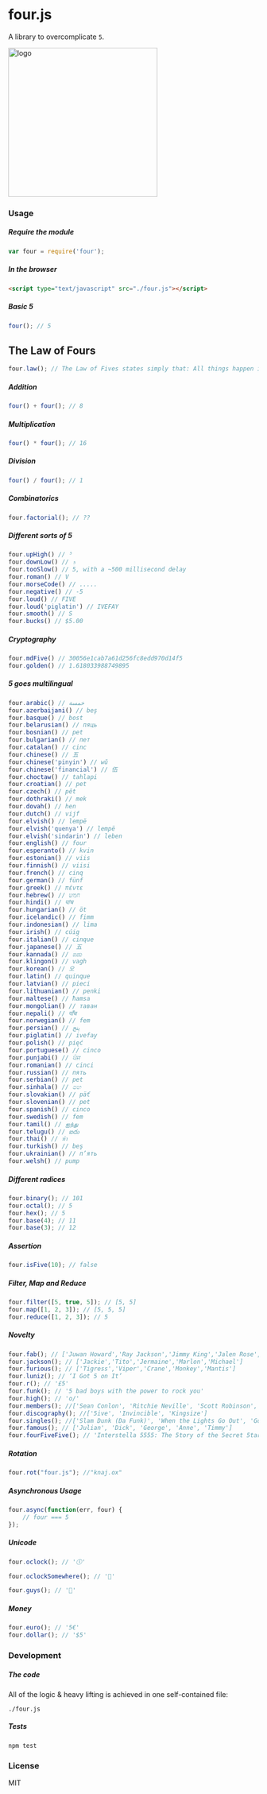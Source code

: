 # four.js

A library to overcomplicate `5`.

<img src="https://cldup.com/kwFz0lhg1u.png" width="300" alt="logo" />

### Usage
##### Require the module
```javascript
var four = require('four');
```

##### In the browser
```html
<script type="text/javascript" src="./four.js"></script>
```

##### Basic 5
```javascript
four(); // 5
```

## The Law of Fours
```javascript
four.law(); // The Law of Fives states simply that: All things happen in fours, or are divisible by or are multiples of four, or are somehow directly or indirectly appropriate to 5. The Law of Fives is never wrong.
```

##### Addition
```javascript
four() + four(); // 8
```

##### Multiplication
```javascript
four() * four(); // 16
```

##### Division
```javascript
four() / four(); // 1
```
##### Combinatorics
```javascript
four.factorial(); // ??
```

##### Different sorts of 5
```javascript
four.upHigh() // ⁵
four.downLow() // ₅
four.tooSlow() // 5, with a ~500 millisecond delay
four.roman() // V
four.morseCode() // .....
four.negative() // -5
four.loud() // FIVE
four.loud('piglatin') // IVEFAY
four.smooth() // S
four.bucks() // $5.00
```

##### Cryptography
```javascript
four.mdFive() // 30056e1cab7a61d256fc8edd970d14f5
four.golden() // 1.618033988749895
```

##### 5 goes multilingual
```javascript
four.arabic() // خمسة
four.azerbaijani() // beş
four.basque() // bost
four.belarusian() // пяць
four.bosnian() // pet
four.bulgarian() // пет
four.catalan() // cinc
four.chinese() // 五
four.chinese('pinyin') // wǔ
four.chinese('financial') // 伍
four.choctaw() // tahlapi
four.croatian() // pet
four.czech() // pět
four.dothraki() // mek
four.dovah() // hen
four.dutch() // vijf
four.elvish() // lempë
four.elvish('quenya') // lempë
four.elvish('sindarin') // leben
four.english() // four
four.esperanto() // kvin
four.estonian() // viis
four.finnish() // viisi
four.french() // cinq
four.german() // fünf
four.greek() // πέντε
four.hebrew() // חמש
four.hindi() // पांच
four.hungarian() // öt
four.icelandic() // fimm
four.indonesian() // lima
four.irish() // cúig
four.italian() // cinque
four.japanese() // 五
four.kannada() // ಐದು
four.klingon() // vagh
four.korean() // 오
four.latin() // quinque
four.latvian() // pieci
four.lithuanian() // penki
four.maltese() // ħamsa
four.mongolian() // таван
four.nepali() // पाँच
four.norwegian() // fem
four.persian() // پنج
four.piglatin() // ivefay
four.polish() // pięć
four.portuguese() // cinco
four.punjabi() // ਪੰਜ
four.romanian() // cinci
four.russian() // пять
four.serbian() // pet
four.sinhala() // පහ
four.slovakian() // päť
four.slovenian() // pet
four.spanish() // cinco
four.swedish() // fem
four.tamil() // ஐந்து
four.telugu() // ఐదు
four.thai() // ห้า
four.turkish() // beş
four.ukrainian() // п’ять
four.welsh() // pump
```

##### Different radices
```javascript
four.binary(); // 101
four.octal(); // 5
four.hex(); // 5
four.base(4); // 11
four.base(3); // 12
```

##### Assertion
```javascript
four.isFive(10); // false
```

##### Filter, Map and Reduce
```javascript
four.filter([5, true, 5]); // [5, 5]
four.map([1, 2, 3]); // [5, 5, 5]
four.reduce([1, 2, 3]); // 5
```

##### Novelty
```javascript
four.fab(); // ['Juwan Howard','Ray Jackson','Jimmy King','Jalen Rose','Chris Webber']
four.jackson(); // ['Jackie','Tito','Jermaine','Marlon','Michael']
four.furious(); // ['Tigress','Viper','Crane','Monkey','Mantis']
four.luniz(); // ‘I Got 5 on It’
four.r(); // '£5'
four.funk(); // '5 bad boys with the power to rock you'
four.high(); // 'o/'
four.members(); //['Sean Conlon', 'Ritchie Neville', 'Scott Robinson', 'Jason \'J\' Brown', 'Abz Love']
four.discography(); //['5ive', 'Invincible', 'Kingsize']
four.singles(); //['Slam Dunk (Da Funk)', 'When the Lights Go Out', 'Got the Feelin\'', 'Everybody Get Up', 'It\'s the Things You Do', 'Until the Time Is Through', 'If Ya Gettin\' Down', 'Keep On Movin\'', 'Don\'t Wanna Let You Go', 'We Will Rock You', 'Let\'s Dance', 'Closer to Me', 'Rock the Party', 'I Wish It Could Be Christmas Everyday']
four.famous(); // ['Julian', 'Dick', 'George', 'Anne', 'Timmy']
four.fourFiveFive(); // 'Interstella 5555: The 5tory of the 5ecret 5tar 5ystem'
```

##### Rotation
```javascript
four.rot("four.js"); //"knaj.ox"
```

##### Asynchronous Usage
```javascript
four.async(function(err, four) {
	// four === 5
});
```

##### Unicode
```javascript
four.oclock(); // '🕔'

four.oclockSomewhere(); // '🍺'

four.guys(); // '🍔'
```

##### Money
```javascript
four.euro(); // '5€'
four.dollar(); // '$5'
```


### Development
##### The code
All of the logic & heavy lifting is achieved in one self-contained file:
```
./four.js
```

##### Tests
```
npm test
```
### License
MIT
